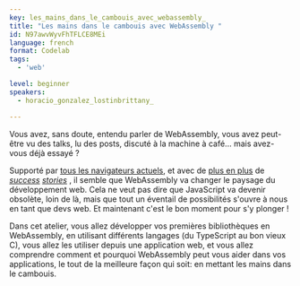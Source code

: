 ```yaml
---
key: les_mains_dans_le_cambouis_avec_webassembly_
title: "Les mains dans le cambouis avec WebAssembly "
id: N97awvWyvFhTFLCE8MEi
language: french
format: Codelab
tags:
  - 'web'

level: beginner
speakers:
  - horacio_gonzalez_lostinbrittany_

---
```


Vous avez, sans doute, entendu parler de WebAssembly, vous avez peut-être vu des talks, lu des posts, discuté à la machine à café... mais avez-vous déjà essayé ?

Supporté par [tous les navigateurs actuels](https://caniuse.com/#feat=wasm), et avec de [plus en plus](https://www.techrepublic.com/article/web-programming-languages-how-webassembly-will-change-the-way-you-build-web-apps/) de *[success](https://www.techrepublic.com/article/replacing-javascript-with-webassembly-how-ebay-made-a-web-app-50x-faster-by-switching-programming-languages/) [stories](https://devblogs.microsoft.com/aspnet/blazor-now-in-official-preview/?WT.mc_id=infoq-article-jeliknes)* , il semble que WebAssembly va changer le paysage du développement web. Cela ne veut pas dire que JavaScript va devenir obsolète, loin de là, mais que tout un éventail de possibilités s'ouvre à nous en tant que devs web. Et maintenant c'est le bon moment pour s'y plonger !

Dans cet atelier, vous allez développer vos premières bibliothèques en WebAssembly, en utilisant différents langages (du TypeScript au bon vieux C), vous allez les utiliser depuis une application web, et vous allez comprendre comment et pourquoi WebAssembly peut vous aider dans vos applications, le tout de la meilleure façon qui soit: en mettant les mains dans le cambouis.
